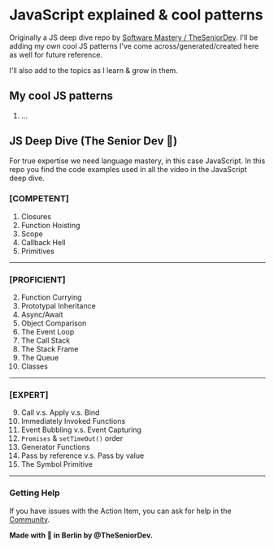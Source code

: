 # JavaScript explained & cool patterns

Originally a JS deep dive repo by [Software Mastery / TheSeniorDev](https://www.theseniordev.com/). I'll be adding my own cool JS patterns I've come across/generated/created here as well for future reference.

I'll also add to the topics as I learn & grow in them.

## My cool JS patterns

1. ...

## JS Deep Dive (The Senior Dev 🔬)

For true expertise we need language mastery, in this case JavaScript. In this repo you find the code examples used in all the video in the JavaScript deep dive.

### [COMPETENT]

1. Closures
2. Function Hoisting
3. Scope
4. Callback Hell
5. Primitives

---

### [PROFICIENT]

2. Function Currying
3. Prototypal Inheritance
4. Async/Await
5. Object Comparison
6. The Event Loop
7. The Call Stack
8. The Stack Frame
9. The Queue
10. Classes

---

### [EXPERT]

9. Call v.s. Apply v.s. Bind
10. Immediately Invoked Functions
11. Event Bubbling v.s. Event Capturing
12. `Promises` & `setTimeOut()` order
13. Generator Functions
14. Pass by reference v.s. Pass by value
15. The Symbol Primitive

---

### Getting Help

If you have issues with the Action Item, you can ask for help in the [Community](https://community.theseniordev.com/home).

**Made with 🧡 in Berlin by @TheSeniorDev.**
